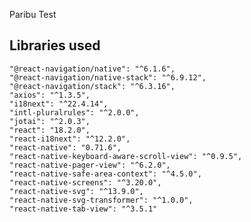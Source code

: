 Paribu Test


## Libraries used
    "@react-navigation/native": "^6.1.6",
    "@react-navigation/native-stack": "^6.9.12",
    "@react-navigation/stack": "^6.3.16",
    "axios": "^1.3.5",
    "i18next": "^22.4.14",
    "intl-pluralrules": "^2.0.0",
    "jotai": "^2.0.3",
    "react": "18.2.0",
    "react-i18next": "^12.2.0",
    "react-native": "0.71.6",
    "react-native-keyboard-aware-scroll-view": "^0.9.5",
    "react-native-pager-view": "^6.2.0",
    "react-native-safe-area-context": "^4.5.0",
    "react-native-screens": "^3.20.0",
    "react-native-svg": "^13.9.0",
    "react-native-svg-transformer": "^1.0.0",
    "react-native-tab-view": "^3.5.1"
